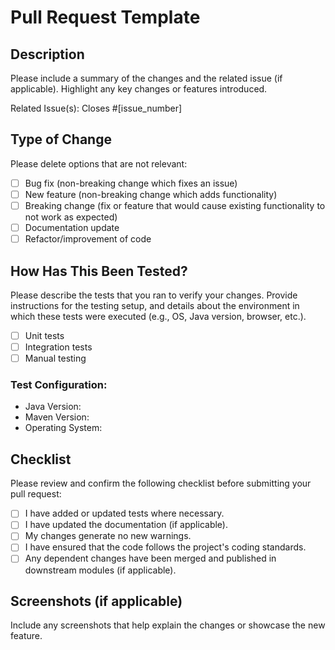# Pull Request Template

## Description

Please include a summary of the changes and the related issue (if applicable). Highlight any key changes or features introduced.

Related Issue(s): Closes #[issue_number]

## Type of Change

Please delete options that are not relevant:

- [ ] Bug fix (non-breaking change which fixes an issue)
- [ ] New feature (non-breaking change which adds functionality)
- [ ] Breaking change (fix or feature that would cause existing functionality to not work as expected)
- [ ] Documentation update
- [ ] Refactor/improvement of code

## How Has This Been Tested?

Please describe the tests that you ran to verify your changes. Provide instructions for the testing setup, and details about the environment in which these tests were executed (e.g., OS, Java version, browser, etc.).

- [ ] Unit tests
- [ ] Integration tests
- [ ] Manual testing

### Test Configuration:
* Java Version:
* Maven Version:
* Operating System:

## Checklist

Please review and confirm the following checklist before submitting your pull request:

- [ ] I have added or updated tests where necessary.
- [ ] I have updated the documentation (if applicable).
- [ ] My changes generate no new warnings.
- [ ] I have ensured that the code follows the project's coding standards.
- [ ] Any dependent changes have been merged and published in downstream modules (if applicable).

## Screenshots (if applicable)

Include any screenshots that help explain the changes or showcase the new feature.